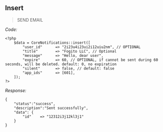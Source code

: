 
## Insert
> SEND EMAIL

*Code:*

    <?php
        $data = CoreNotifications::insert([
            "user_id"      => "2i23u4i23ui2i12uiu2nm", // OPTIONAL
            "title"        => "Fogito LLC", // Optional
            "message"      => "Hello, dear user",
            "expire"       => 60, // OPTIONAL, if cannot be sent during 60 seconds, will be deleted. default: 0, no expiration
            "silent"       => false, // default: false
            "app_ids"      => [601],
        ]);
    ?>

*Response:*

    {
        "status":"success", 
        "description":"Sent successfully",
        "data": {
            "id"    => "12312i3j12kl3j1"
        }
    }


<br/>
<br/>
<br/>
